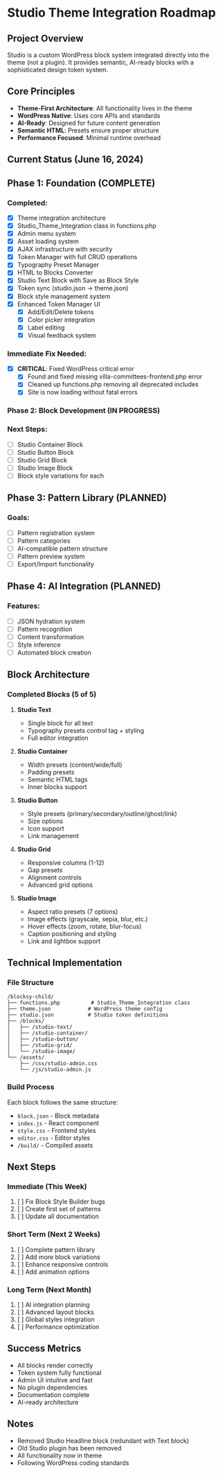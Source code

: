 # Studio Theme Integration Roadmap

## Project Overview
Studio is a custom WordPress block system integrated directly into the theme (not a plugin). It provides semantic, AI-ready blocks with a sophisticated design token system.

## Core Principles
- **Theme-First Architecture**: All functionality lives in the theme
- **WordPress Native**: Uses core APIs and standards
- **AI-Ready**: Designed for future content generation
- **Semantic HTML**: Presets ensure proper structure
- **Performance Focused**: Minimal runtime overhead

## Current Status (June 16, 2024)

## Phase 1: Foundation (COMPLETE) 

### Completed:
- [x] Theme integration architecture
- [x] Studio_Theme_Integration class in functions.php
- [x] Admin menu system
- [x] Asset loading system
- [x] AJAX infrastructure with security
- [x] Token Manager with full CRUD operations
- [x] Typography Preset Manager
- [x] HTML to Blocks Converter
- [x] Studio Text Block with Save as Block Style
- [x] Token sync (studio.json → theme.json)
- [x] Block style management system
- [x] Enhanced Token Manager UI
  - [x] Add/Edit/Delete tokens
  - [x] Color picker integration
  - [x] Label editing
  - [x] Visual feedback system

### Immediate Fix Needed:
- [x] **CRITICAL**: Fixed WordPress critical error
  - [x] Found and fixed missing villa-committees-frontend.php error
  - [x] Cleaned up functions.php removing all deprecated includes
  - [x] Site is now loading without fatal errors

### Phase 2: Block Development (IN PROGRESS) 

### Next Steps:
- [ ] Studio Container Block
- [ ] Studio Button Block
- [ ] Studio Grid Block
- [ ] Studio Image Block
- [ ] Block style variations for each

## Phase 3: Pattern Library (PLANNED) 

### Goals:
- [ ] Pattern registration system
- [ ] Pattern categories
- [ ] AI-compatible pattern structure
- [ ] Pattern preview system
- [ ] Export/Import functionality

## Phase 4: AI Integration (PLANNED) 

### Features:
- [ ] JSON hydration system
- [ ] Pattern recognition
- [ ] Content transformation
- [ ] Style inference
- [ ] Automated block creation

## Block Architecture

### Completed Blocks (5 of 5)

1. **Studio Text** 
   - Single block for all text
   - Typography presets control tag + styling
   - Full editor integration

2. **Studio Container** 
   - Width presets (content/wide/full)
   - Padding presets
   - Semantic HTML tags
   - Inner blocks support

3. **Studio Button** 
   - Style presets (primary/secondary/outline/ghost/link)
   - Size options
   - Icon support
   - Link management

4. **Studio Grid** 
   - Responsive columns (1-12)
   - Gap presets
   - Alignment controls
   - Advanced grid options

5. **Studio Image** 
   - Aspect ratio presets (7 options)
   - Image effects (grayscale, sepia, blur, etc.)
   - Hover effects (zoom, rotate, blur-focus)
   - Caption positioning and styling
   - Link and lightbox support

## Technical Implementation

### File Structure
```
/blocksy-child/
├── functions.php          # Studio_Theme_Integration class
├── theme.json            # WordPress theme config
├── studio.json           # Studio token definitions
├── /blocks/
│   ├── /studio-text/     
│   ├── /studio-container/ 
│   ├── /studio-button/   
│   ├── /studio-grid/     
│   └── /studio-image/    
└── /assets/
    ├── /css/studio-admin.css
    └── /js/studio-admin.js
```

### Build Process
Each block follows the same structure:
- `block.json` - Block metadata
- `index.js` - React component
- `style.css` - Frontend styles
- `editor.css` - Editor styles
- `/build/` - Compiled assets

## Next Steps

### Immediate (This Week)
1. [ ] Fix Block Style Builder bugs
2. [ ] Create first set of patterns
3. [ ] Update all documentation

### Short Term (Next 2 Weeks)
1. [ ] Complete pattern library
2. [ ] Add more block variations
3. [ ] Enhance responsive controls
4. [ ] Add animation options

### Long Term (Next Month)
1. [ ] AI integration planning
2. [ ] Advanced layout blocks
3. [ ] Global styles integration
4. [ ] Performance optimization

## Success Metrics
- All blocks render correctly
- Token system fully functional
- Admin UI intuitive and fast
- No plugin dependencies
- Documentation complete
- AI-ready architecture

## Notes
- Removed Studio Headline block (redundant with Text block)
- Old Studio plugin has been removed
- All functionality now in theme
- Following WordPress coding standards
